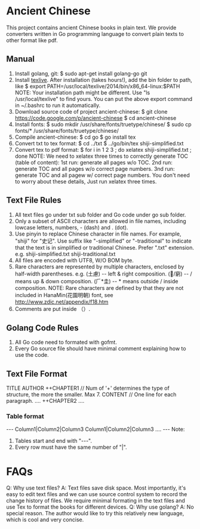 # Ancient Chinese
This project contains ancient Chinese books in plain text. We provide converters written in Go programming language to convert plain texts to other format like pdf.


## Manual
1. Install golang, git: 
    $ sudo apt-get install golang-go git 
2. Install [texlive](https://www.tug.org/texlive/acquire-netinstall.html). After installation (takes hours!), add the bin folder to path, like 
    $ export PATH=/usr/local/texlive/2014/bin/x86_64-linux:$PATH 
  NOTE: Your installation path might be different. Use "ls /usr/local/texlive" to find yours. You can put the above export command in ~/.bashrc to run it automatically. 
3. Download source code of project ancient-chinese: 
    $ git clone https://code.google.com/p/ancient-chinese 
    $ cd ancient-chinese 
4. Install fonts: 
    $ sudo mkdir /usr/share/fonts/truetype/chinese/ 
    $ sudo cp fonts/* /usr/share/fonts/truetype/chinese/
5. Compile ancient-chinese:
    $ cd go
    $ go install tex
6. Convert txt to tex format:
    $ cd ../txt
    $ ../go/bin/tex shiji-simplified.txt
7. Convert tex to pdf format:
    $ for i in 1 2 3 ; do xelatex shiji-simplified.txt ; done
  NOTE: We need to xelatex three times to correctly generate TOC (table of content):
    1st run: generate all pages w/o TOC.
    2nd run: generate TOC and all pages w/o correct page numbers.
    3nd run: generate TOC and all pagew w/ correct page numbers.
  You don't need to worry about these details, Just run xelatex three times.


## Text File Rules
1. All text files go under txt sub folder and Go code under go sub folder. 
2. Only a subset of ASCII characters are allowed in file names, including lowcase letters, numbers, - (dash) and . (dot). 
3. Use pinyin to replace Chinese character in file names. For example, "shiji" for "史记". Use suffix like "-simplified" or "-traditional" to indicate that the text is in simplified or traditional Chinese.  Prefer ".txt" extension. 
  e.g.  shiji-simplified.txt shiji-traditional.txt
4. All files are encoded with UTF8, W/O BOM byte. 
5. Rare characters are represented by multiple characters, enclosed by half-width parentheses. 
   e.g. 
     (土慮)   -- left & right composition. 
     (/窮)   -- / means up & down composition. 
     (𠂆*圭)  -- * means outside / inside composition. 
   NOTE: Rare characters are defined by that they are not included in 
   HanaMin(花園明朝) font, see http://www.zdic.net/appendix/f18.htm 
6. Comments are put inside （）. 


## Golang Code Rules
1. All Go code need to formated with gofmt. 
2. Every Go source file should have minimal comment explaining how to use the code. 


## Text File Format
TITLE 
AUTHOR 
++CHAPTER1       // Num of '+' determines the type of structure, the more the smaller. Max 7. 
CONTENT          // One line for each paragraph. 
.... 
++CHAPTER2 
....

### Table format
\---
Column1|Column2|Column3
Column1|Column2|Column3
\....
\---
Note:
1. Tables start and end with "---". 
2. Every row must have the same number of "|". 


# FAQs
Q: Why use text files? 
A: Text files save disk space. Most importantly, it's easy to edit text files and we can use source control system to record the change history of files. We require minimal formating in the text files and use Tex to format the books for different devices. 
Q: Why use golang? 
A: No special reason. The author would like to try this relatively new language, which is cool and very concise. 

